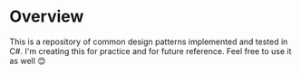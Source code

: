 # Overview

This is a repository of common design patterns implemented and tested in C#. I'm creating this for practice and for 
future reference. Feel free to use it as well 😊